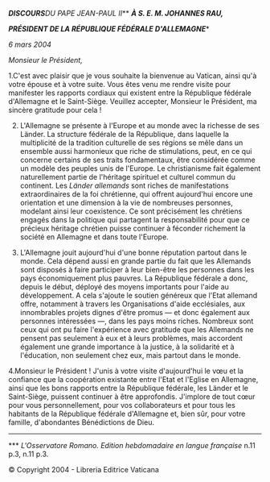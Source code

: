 ***DISCOURS**DU PAPE JEAN-PAUL II*** ***À S. E. M. JOHANNES RAU,***

***PRÉSIDENT DE LA RÉPUBLIQUE FÉDÉRALE D'ALLEMAGNE****

*6 mars 2004*

*Monsieur le Président,*

1.C'est avec plaisir que je vous souhaite la bienvenue au Vatican, ainsi qu'à votre épouse et à votre suite. Vous êtes venu me rendre visite pour manifester les rapports cordiaux qui existent entre la République fédérale d'Allemagne et le Saint-Siège. Veuillez accepter, Monsieur le Président, ma sincère gratitude pour cela !

2. L'Allemagne se présente à l'Europe et au monde avec la richesse de ses Länder. La structure fédérale de la République, dans laquelle la multiplicité de la tradition culturelle de ses régions se mêle dans un ensemble aussi harmonieux que riche de stimulations, peut, en ce qui concerne certains de ses traits fondamentaux, être considérée comme un modèle des peuples unis de l'Europe. Le christianisme fait également naturellement partie de l'héritage spirituel et culturel commun du continent. Les *Länder allemands* sont riches de manifestations extraordinaires de la foi chrétienne, qui offrent aujourd'hui encore une orientation et une dimension à la vie de nombreuses personnes, modelant ainsi leur coexistence. Ce sont précisément les chrétiens engagés dans la politique qui partagent la responsabilité pour que ce précieux héritage chrétien puisse continuer à féconder richement la société en Allemagne et dans toute l'Europe.

3. L'Allemagne jouit aujourd'hui d'une bonne réputation partout dans le monde. Cela dépend aussi en grande partie du fait que les Allemands sont disposés à faire participer à leur bien-être les personnes dans les pays économiquement plus pauvres. La République fédérale a donc, depuis le début, déployé des moyens importants pour l'aide au développement. A cela s'ajoute le soutien généreux que l'Etat allemand offre, notamment à travers les Organisations d'aide ecclésiales, aux innombrables projets dignes d'être promus — et donc également aux personnes intéressées —, dans les pays moins riches. Nombreux sont ceux qui ont pu faire l'expérience avec gratitude que les Allemands ne pensent pas seulement à eux et à leurs problèmes, mais accordent également une grande importance à la justice, à la solidarité et à l'éducation, non seulement chez eux, mais partout dans le monde.

4.Monsieur le Président ! J'unis à votre visite d'aujourd'hui le vœu et la confiance que la coopération existante entre l'Etat et l'Eglise en Allemagne, ainsi que les bons rapports entre la République fédérale, les Länder et le Saint-Siège, puissent continuer à être approfondis. J'implore de tout cœur pour vous personnellement, pour vos collaborateurs et pour tous les habitants de la République fédérale d'Allemagne et, bien sûr, pour votre famille, d'abondantes Bénédictions de Dieu.

* * *

*** *L'Osservatore Romano. Edition hebdomadaire en langue française* n.11 p.3, n.11 p.3.

© Copyright 2004 - Libreria Editrice Vaticana